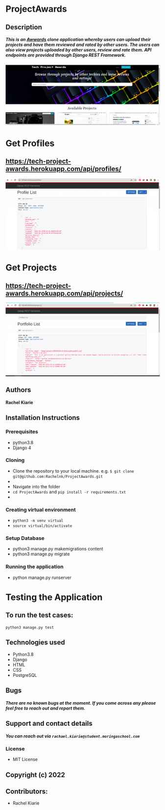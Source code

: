 # ProjectAwards

## Description
##### This is an [Awwards](https://www.awwwards.com/) clone application whereby users can upload their projects and have them reviewed and rated by other users. The users can also view projects uploaded by other users, review and rate them. API endpoints are provided through Django REST Framework.

![landing page screenshot](https://github.com/Rachelnk/ProjectAwards/blob/main/Screenshots/index.png)

# Get Profiles
## https://tech-project-awards.herokuapp.com/api/profiles/

![Profiles API Endpoint](https://github.com/Rachelnk/ProjectAwards/blob/main/Screenshots/profile.png)

# Get Projects
## https://tech-project-awards.herokuapp.com/api/projects/

![Projects API Endpoint](https://github.com/Rachelnk/ProjectAwards/blob/main/Screenshots/portfolio.png)

## Authors
#### Rachel Kiarie


## Installation Instructions
### Prerequisites
* python3.8
* Django 4

### Cloning

* Clone the repository to your local machine. e.g. 
`$ git clone git@github.com:Rachelnk/ProjectAwards.git`
*
* Navigate into the folder
* `cd ProjectAwards` and `pip install -r requirements.txt`
* 
### Creating virtual environment
* `python3 -m venv virtual`
* `source virtual/bin/activate`

### Setup Database
* python3 manage.py makemigrations content
* python3 manage.py migrate

### Running the application
* python manage.py runserver

# Testing the Application
## To run the test cases:
`python3 manage.py test`


## Technologies used
* Python3.8
* Django
* HTML
* CSS
* PostgreSQL

## Bugs
##### There are no known bugs at the moment. If you come across any please feel free to reach out and report them.

## Support and contact details
##### You can reach out via `rachael.kiarie@student.moringaschool.com` 
 ### License
 * MIT License
 ## Copyright (c) 2022
 
 ## Contributors:
 * Rachel Kiarie

